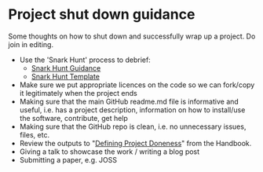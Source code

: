 # Project shut down guidance

Some thoughts on how to shut down and successfully wrap up a project. Do join in editing.

* Use the 'Snark Hunt' process to debrief:
  * [Snark Hunt Guidance](https://github.com/alan-turing-institute/Hut23/blob/master/strategy-and-planning/snark-hunting.md)
  * [Snark Hunt Template](https://github.com/alan-turing-institute/Hut23/blob/master/strategy-and-planning/snark-hunting-template.md)
* Make sure we put appropriate licences on the code so we can fork/copy it legitimately when the project ends
* Making sure that the main GitHub readme.md file is informative and useful, i.e. has a project description, information on how to install/use the software, contribute, get help
* Making sure that the GitHub repo is clean, i.e. no unnecessary issues, files, etc.
* Review the outputs to "[Defining Project Doneness](https://alan-turing-institute.github.io/REG-handbook/docs/how_we_work/defining-done)" from the Handbook.
* Giving a talk to showcase the work / writing a blog post
* Submitting a paper, e.g. JOSS
